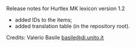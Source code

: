 Release notes for Hurtlex MK lexicon version 1.2
- added IDs to the items;
- added translation table (in the repository root).

Credits: Valerio Basile <basile@di.unito.it>
